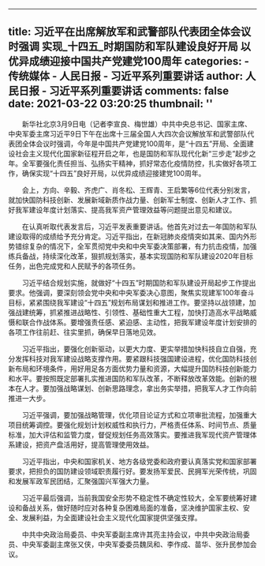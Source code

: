 
---
title: 习近平在出席解放军和武警部队代表团全体会议时强调 实现_十四五_时期国防和军队建设良好开局 以优异成绩迎接中国共产党建党100周年
categories: 
    - 传统媒体
    - 人民日报 - 习近平系列重要讲话
author: 人民日报 - 习近平系列重要讲话
comments: false
date: 2021-03-22 03:20:25
thumbnail: ''
---

<div>   
<p></p><p style="text-indent: 2em;">
新华社北京3月9日电（记者李宣良、梅世雄）中共中央总书记、国家主席、中央军委主席习近平9日下午在出席十三届全国人大四次会议解放军和武警部队代表团全体会议时强调，今年是中国共产党建党100周年，是“十四五”开局、全面建设社会主义现代化国家新征程开启之年，也是国防和军队现代化新“三步走”起步之年。全军要强化责任担当、弘扬实干精神，抓好常态化疫情防控，扎实做好各项工作，确保实现“十四五”良好开局，以优异成绩迎接建党100周年。</p>
<p style="text-indent: 2em;">
会上，方向、辛毅、齐虎广、肖冬松、王辉青、王启繁等6位代表分别发言，就加快国防科技创新、发展新域新质作战力量、创新军士制度、创新人才工作、抓好我军建设年度计划落实、提高我军资产管理效益等问题提出意见和建议。</p>
<p style="text-indent: 2em;">
在认真听取代表发言后，习近平发表重要讲话。他首先对过去一年国防和军队建设取得的成绩给予充分肯定。习近平指出，在新冠肺炎疫情突如其来、国内外形势错综复杂的情况下，全军贯彻党中央和中央军委决策部署，有力抗击疫情，加强练兵备战，持续深化改革，狠抓规划落实，基本实现国防和军队建设2020年目标任务，出色完成党和人民赋予的各项任务。</p>
<p style="text-indent: 2em;">
习近平结合规划实施，就做好“十四五”时期国防和军队建设开局起步工作提出要求。他强调，要深刻领会党中央和中央军委决心意图，聚焦实现建军100年奋斗目标，紧紧围绕我军建设“十四五”规划布局谋划和推进工作。要坚持以战领建，加强战建统筹，抓紧推进战略性、引领性、基础性重大工程，加快打造高水平战略威慑和联合作战体系。要增强责任感、紧迫感、主动性，把我军建设年度计划安排的各项工作往前赶、往实里抓，确保早日落地见效。</p>
<p style="text-indent: 2em;">
习近平指出，要强化创新驱动，以更大力度、更实举措加快科技自立自强，充分发挥科技对我军建设战略支撑作用。要紧跟科技强国建设进程，优化国防科技创新布局和环境条件，用好用足各方面优势力量和资源，大幅提升国防科技创新能力和水平。要按照既定部署扎实推进国防和军队改革，不断释放改革效能。创新的根本在人才。要加强战略谋划、创新思路理念，拿出务实举措，把我军人才工作向前推进一大步。</p>
<p style="text-indent: 2em;">
习近平强调，要加强战略管理，优化项目论证方式和立项审批流程，加强重大项目统筹调控。要强化规划计划权威性和执行力，严格责任体系、时间节点、质量标准，加大评估和监管力度，督促规划任务高效落实。要推进我军现代资产管理体系建设，把资产盘活用好，提高管理使用效益。</p>
<p style="text-indent: 2em;">
习近平指出，中央和国家机关、地方各级党委和政府要认真落实党和国家部署要求，把担负的国防建设领域职责履行好。要发扬军爱民、民拥军光荣传统，巩固和发展军政军民团结，汇聚强国兴军强大力量。</p>
<p style="text-indent: 2em;">
习近平最后强调，当前我国安全形势不稳定性不确定性较大，全军要统筹好建设和备战关系，做好随时应对各种复杂困难局面的准备，坚决维护国家主权、安全、发展利益，为全面建设社会主义现代化国家提供坚强支撑。</p>
<p style="text-indent: 2em;">
中共中央政治局委员、中央军委副主席许其亮主持会议，中共中央政治局委员、中央军委副主席张又侠，中央军委委员魏凤和、李作成、苗华、张升民参加会议。</p>
 <p></p>  
</div>
            